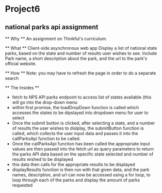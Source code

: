 # Project6
## national parks api assignment 

** Why **
An assignment on Thinkful's curriculum. 

** What **
Client-side asynchronous web app
Display a list of national state parks, based on the state and number of results user wishes to see.
Include Park name, a short description about the park, and the url to the park's official website.

** How ** 
Note: you may have to refresh the page in order to do a separate search


** The Insides **
* fetch to NPS API parks endpoint to access list of states available (this will go into the drop-down menu
* within first promise, the loadDropDown function is called which accesses the states to be dipslayed into dropdown menu for user to select
* Once the submit button is clicked, after selecting a state, and a number of results the user wishes to dislplay, the submitButton function is called, which collects the user input data and passes it into the callParksApi function to be called. 
* Once the callParksApi function has been called the appropriate input values are then passed into the fetch url as query parameters to return the parks API data based on the specific state selected and number of results wished to be displayed
* this data then calls for the appropriate results to be displayed
* displayResults function is then run with that given data, and the park names, description, and url can now be accessed using a for loop, to loop through each of the parks and display the amount of parks requested
